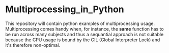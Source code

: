 # Multiprocessing_in_Python

This repository will contain python examples of multiprocessing usage. Multiprocessing comes handy when, for instance, the **same** function has to be run across many subjects and thus a sequantial approach is not suitable because the CPU usage is bound by the GIL (Global Interpreter Lock) and it's therefore non-optimal.
